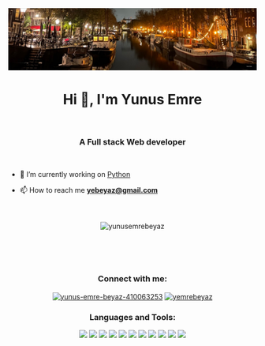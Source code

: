 <img src="background.jpeg">
<h1 align="center">Hi 👋, I'm Yunus Emre</h1><br/>
<h3 align="center">A Full stack Web developer</h3><br/>




- 🔭 I’m currently working on [Python](https://www.udemy.com/course/100-days-of-code/?couponCode=2021PM20)

- 📫 How to reach me **<yebeyaz@gmail.com>**<br/><br/><br/>

<p align="center"><img align="center" src="https://github-readme-stats.vercel.app/api/top-langs?username=yunusemrebeyaz&show_icons=true&locale=en&layout=compact" alt="yunusemrebeyaz" /></p> <br/><br/><br/>

<h3 align="center">Connect with me:</h3>
<p align="center">
<a href="https://linkedin.com/in/yunus-emre-beyaz-410063253" target="blank"><img align="center" src="https://raw.githubusercontent.com/rahuldkjain/github-profile-readme-generator/master/src/images/icons/Social/linked-in-alt.svg" alt="yunus-emre-beyaz-410063253" height="30" width="40" /></a>
<a href="https://instagram.com/yemrebeyaz" target="blank"><img align="center" src="https://raw.githubusercontent.com/rahuldkjain/github-profile-readme-generator/master/src/images/icons/Social/instagram.svg" alt="yemrebeyaz" height="30" width="40" /></a>
</p>

<h3 align="center">Languages and Tools:</h3>
<div align="center">
  <img src="https://img.shields.io/badge/-JavaScript-05122A?style=for-the-badge&logo=JavaScript&color=434343" />
  <img src="https://img.shields.io/badge/-React-05122A?style=for-the-badge&logo=React&color=434343" />
  <img src="https://img.shields.io/badge/-CSS3-05122A?style=for-the-badge&logo=CSS3&color=434343" />
  <img src="https://img.shields.io/badge/-BootStrap-05122A?style=for-the-badge&logo=BootStrap&color=434343" />
  <img src="https://img.shields.io/badge/-TailwindCSS-05122A?style=for-the-badge&logo=TailwindCSS&color=434343" />
  <img src="https://img.shields.io/badge/-Python-05122A?style=for-the-badge&logo=Python&color=434343" />
  <img src="https://img.shields.io/badge/-NodeJs-05122A?style=for-the-badge&logo=NodeJs&color=434343" />
  <img src="https://img.shields.io/badge/-ExpressJs-05122A?style=for-the-badge&logo=ExpressJs&color=434343" />
  <img src="https://img.shields.io/badge/-FastAPI-05122A?style=for-the-badge&logo=FastAPI&color=434343" />
  <img src="https://img.shields.io/badge/-MongoDB-05122A?style=for-the-badge&logo=MongoDB&color=434343" />
  <img src="https://img.shields.io/badge/-MySQL-05122A?style=for-the-badge&logo=MySQL&color=434343" />
</div>
